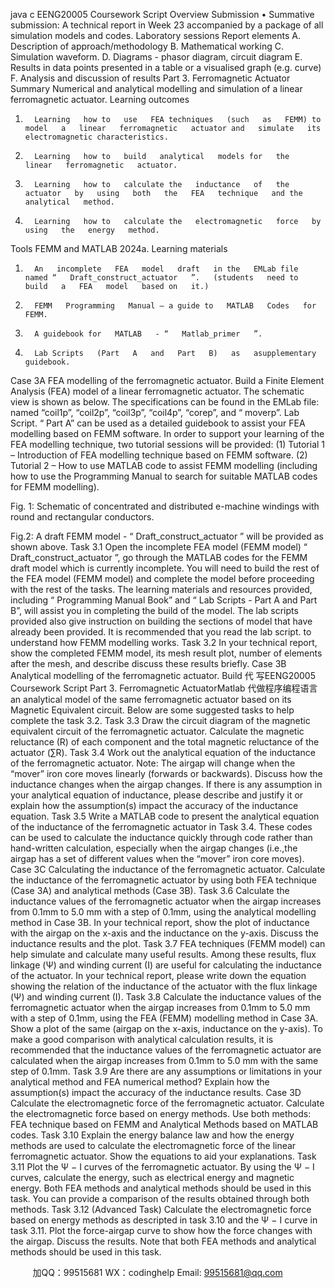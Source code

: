 java c
EENG20005 Coursework Script
Overview 
Submission 
•         Summative submission: A technical   report   in Week   23 accompanied   by   a   package   of   all simulation   models and   codes.
Laboratory sessions 
Report elements 
A.       Description of   approach/methodology
B.         Mathematical working
C.       Simulation   waveform.
D.       Diagrams -   phasor diagram,   circuit   diagram
E.         Results   in data   points   presented   in   a table or   a visualised graph   (e.g.   curve)
F.         Analysis and   discussion of   results
Part 3.   Ferromagnetic Actuator 
Summary 
Numerical and   analytical   modelling and simulation of   a   linear ferromagnetic   actuator.
Learning outcomes 
1.       Learning   how to   use   FEA techniques   (such   as   FEMM) to   model   a   linear   ferromagnetic   actuator and   simulate   its electromagnetic characteristics.
2.       Learning   how to   build   analytical   models for   the   linear   ferromagnetic   actuator.
3.       Learning   how to   calculate the   inductance   of   the   actuator   by   using   both   the   FEA   technique   and the   analytical   method.
4.       Learning   how to   calculate the   electromagnetic   force   by   using   the   energy   method.
Tools 
FEMM and   MATLAB   2024a.
Learning   materials 
1.       An   incomplete   FEA   model   draft   in the   EMLab file   named “   Draft_construct_actuator   ”.   (students   need to   build   a   FEA   model   based on   it.)
2.       FEMM   Programming   Manual – a guide to   MATLAB   Codes   for   FEMM.
3.       A guidebook for   MATLAB   - “   Matlab_primer   ”.
4.       Lab Scripts   (Part   A   and   Part   B)   as   asupplementary   guidebook.
Case   3A   FEA   modelling   of   the   ferromagnetic   actuator. 
Build   a   Finite   Element Analysis   (FEA)   model of a   linear ferromagnetic actuator. The   schematic   view   is shown   as   below. The   specifications can   be found   in the   EMLab file:   named “coil1p”, “coil2p”, “coil3p”, “coil4p”, “corep”,   and “   moverp”.   Lab Script. “   Part A”   can   be   used   as a detailed guidebook to assist your   FEA   modelling   based   on   FEMM software.   In order   to support your   learning of the   FEA   modelling technique, two tutorial sessions will   be   provided:
(1) Tutorial   1 –   Introduction   of   FEA   modelling technique   based on   FEMM software.
(2) Tutorial   2 –   How to   use   MATLAB code to assist   FEMM   modelling   (including   how to   use   the   Programming   Manual to search for suitable   MATLAB codes   for   FEMM   modelling).

Fig.   1: Schematic of concentrated   and distributed   e-machine   windings   with   round   and rectangular conductors.

Fig.2: A draft   FEMM   model - “   Draft_construct_actuator   ” will   be   provided   as shown   above.
Task 3.1
Open the   incomplete   FEA   model   (FEMM   model) “   Draft_construct_actuator   ”, go through the   MATLAB codes for the   FEMM draft   model which   is   currently   incomplete.   You   will   need   to build the   rest of the   FEA   model   (FEMM   model)   and   complete the   model   before   proceeding   with the   rest of   the   tasks. 
The   learning   materials and   resources   provided,   including “   Programming   Manual   Book”   and         “   Lab Scripts -   Part A and   Part   B”, will   assist   you   in   completing   the   build   of the   model.   The   lab   scripts   provided   also give   instruction on   building the sections   of   model that   have   already been   provided.   It   is   recommended that you   read the   lab script. to   understand   how   FEMM   modelling works.
Task 3.2 
In your technical   report, show the completed   FEMM   model,   its   mesh   result   plot,   number of   elements after the   mesh, and describe    discuss these   results   briefly.
Case   3B   Analytical   modelling   of   the   ferromagnetic   actuator. 
Build 代 写EENG20005 Coursework Script Part 3. Ferromagnetic ActuatorMatlab
代做程序编程语言  an   analytical   model   of the same ferromagnetic actuator   based   on   its   Magnetic   Equivalent circuit.   Below   are some suggested tasks to   help   complete   the   task   3.2.
Task 3.3 
Draw the circuit diagram of the magnetic equivalent circuit of the ferromagnetic actuator. Calculate the magnetic reluctance (R) of each component and the total magnetic reluctance of the actuator (∑R).
Task 3.4 
Work out the analytical equation of the inductance of the ferromagnetic actuator. Note: The airgap will change when the “mover” iron core moves linearly (forwards or backwards). Discuss how the inductance changes when the airgap changes. If there is any assumption in your analytical equation of inductance, please describe and justify it or explain how the assumption(s) impact the accuracy of the inductance equation.
Task 3.5 
Write a MATLAB code to present the analytical equation of the inductance of the ferromagnetic actuator in Task 3.4. These codes can be used to calculate the inductance quickly through code rather than hand-written calculation, especially when the airgap changes (i.e.,the airgap has a set of different values when the “mover” iron core moves).
Case   3C   Calculating   the   inductance   of   the   ferromagnetic   actuator. 
Calculate the   inductance of the ferromagnetic actuator   by   using   both FEA technique (Case 3A) and analytical methods (Case   3B).
Task 3.6 
Calculate the inductance values of the ferromagnetic actuator when the airgap increases from 0.1mm to 5.0 mm with a step of 0.1mm, using the analytical modelling method in Case 3B.
In your technical report, show the plot of inductance with the airgap on the x-axis and the inductance on the y-axis. Discuss the inductance results and the plot.
Task 3.7 
FEA techniques (FEMM model) can help simulate and calculate many useful results. Among these results, flux linkage (Ψ) and winding current (I) are useful for calculating the inductance of the actuator.
In your technical report, please write down the equation showing the relation of the inductance of the actuator with the flux linkage (Ψ) and winding current (I).
Task 3.8 
Calculate the inductance values of the ferromagnetic actuator when the airgap increases from 0.1mm to 5.0 mm with a step of 0.1mm, using the FEA (FEMM) modelling method in Case 3A. Show a plot of the same (airgap on the x-axis, inductance on the y-axis). To make a good comparison with analytical calculation results, it is recommended that the inductance values of the ferromagnetic actuator are calculated when the airgap increases from 0.1mm to 5.0 mm with the same step of 0.1mm.
Task 3.9 
Are there are any assumptions or limitations in your analytical method and FEA numerical method? Explain how the assumption(s) impact the accuracy of the inductance results.
Case 3D Calculate the electromagnetic force of the ferromagnetic actuator. 
Calculate the electromagnetic force based on energy methods. Use both methods: FEA technique based on FEMM and Analytical Methods based on MATLAB codes.
Task 3.10 
Explain the energy balance law and how the energy methods are used to calculate the electromagnetic force of the linear ferromagnetic actuator. Show the equations to aid your explanations.
Task 3.11 
Plot the Ψ − I curves of the ferromagnetic actuator. By using the Ψ − I curves, calculate the energy, such as electrical energy and magnetic energy. Both FEA methods and analytical methods should be used in this task. You can provide a comparison of the results obtained through both methods.
Task 3.12 (Advanced Task) 
Calculate the electromagnetic force   based on   energy   methods as   descripted   in   task   3.10   and   the   Ψ − I curve   in task 3.11.   Plot   the   force-airgap   curve   to   show   how   the   force   changes   with      the   airgap.   Discuss the   results.   Note that   both   FEA   methods and analytical   methods should be   used   in this task. 



         
加QQ：99515681  WX：codinghelp  Email: 99515681@qq.com
